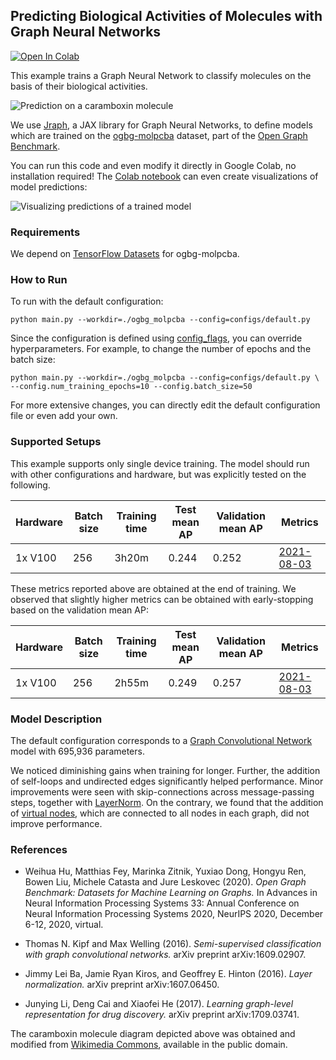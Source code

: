 ## Predicting Biological Activities of Molecules with Graph Neural Networks
[![Open In Colab](https://colab.research.google.com/assets/colab-badge.svg)](https://colab.research.google.com/github/google/flax/blob/main/examples/ogbg_molpcba/ogbg_molpcba.ipynb)

This example trains a Graph Neural Network to classify molecules
on the basis of their biological activities.

![Prediction on a caramboxin molecule](https://www.gstatic.com/flax_examples/ogbg_molpcba.svg "Prediction on a caramboxin molecule")

We use [Jraph](https://github.com/deepmind/jraph/),
a JAX library for Graph Neural Networks, to define models
which are trained on the
[ogbg-molpcba](https://ogb.stanford.edu/docs/graphprop/)
dataset, part of the [Open Graph Benchmark](https://ogb.stanford.edu/).

You can run this code and even modify it directly in Google Colab,
no installation required!
The [Colab notebook](https://colab.research.google.com/github/google/flax/blob/main/examples/ogbg_molpcba/ogbg_molpcba.ipynb)
can even create visualizations of model predictions:

![Visualizing predictions of a trained model](https://www.gstatic.com/flax_examples/ogbg_molpcba_predictions.svg? "Visualizing predictions of a trained model")


### Requirements

We depend on
[TensorFlow Datasets](https://www.tensorflow.org/datasets/catalog/ogbg_molpcba)
for ogbg-molpcba.

### How to Run

To run with the default configuration:

```shell
python main.py --workdir=./ogbg_molpcba --config=configs/default.py
```

Since the configuration is defined using
[config_flags](https://github.com/google/ml_collections/tree/master#config-flags),
you can override hyperparameters. For example, to change the number of epochs
and the batch size:

```shell
python main.py --workdir=./ogbg_molpcba --config=configs/default.py \
--config.num_training_epochs=10 --config.batch_size=50
```

For more extensive changes, you can directly edit the default
configuration file or even add your own.

### Supported Setups

This example supports only single device training.
The model should run with other configurations and hardware, but was explicitly
tested on the following.

Hardware | Batch size | Training time | Test mean AP  | Validation mean AP | Metrics
-------- | ---------- | ------------- | ------- | ------- | ---------------
1x V100  | 256        |   3h20m       | 0.244   | 0.252   |[2021-08-03](https://tensorboard.dev/experiment/AAJqfvgSRJaA1MBkc0jMWQ/)

These metrics reported above are obtained at the end of training.
We observed that slightly higher metrics can be obtained with
early-stopping based on the validation mean AP:

Hardware | Batch size | Training time | Test mean AP  | Validation mean AP | Metrics
-------- | ---------- | ------------- | ------- | ------- | ---------------
1x V100  | 256        |   2h55m       | 0.249   | 0.257   |[2021-08-03](https://tensorboard.dev/experiment/AAJqfvgSRJaA1MBkc0jMWQ/)


### Model Description

The default configuration corresponds to a
[Graph Convolutional Network](https://arxiv.org/abs/1609.02907)
model with 695,936 parameters.

We noticed diminishing gains when training for longer.
Further, the addition of self-loops and undirected edges significantly
helped performance.
Minor improvements were seen with skip-connections across message-passing
steps, together with [LayerNorm](https://arxiv.org/abs/1607.06450).
On the contrary, we found that the addition of
[virtual nodes](https://arxiv.org/abs/1709.03741),
which are connected to all nodes in each graph,
did not improve performance.

### References

- Weihua Hu, Matthias Fey, Marinka Zitnik, Yuxiao Dong, Hongyu Ren,
  Bowen Liu, Michele Catasta and Jure Leskovec (2020).
  *Open Graph Benchmark: Datasets for Machine Learning on Graphs.*
  In Advances in Neural Information Processing Systems 33: Annual
  Conference on Neural Information Processing Systems 2020,
  NeurIPS 2020, December 6-12,
  2020, virtual.

- Thomas N. Kipf and Max Welling (2016). *Semi-supervised classification
  with graph convolutional networks.* arXiv preprint arXiv:1609.02907.

- Jimmy Lei Ba, Jamie Ryan Kiros, and Geoffrey E. Hinton (2016). *Layer
  normalization.* arXiv preprint arXiv:1607.06450.

- Junying Li, Deng Cai and Xiaofei He (2017). *Learning graph-level
  representation for drug discovery.* arXiv preprint arXiv:1709.03741.

The caramboxin molecule diagram depicted above was obtained and modified from
[Wikimedia Commons](https://commons.wikimedia.org/wiki/File:Caramboxin.svg),
available in the public domain.

